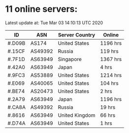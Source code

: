 # 11 online servers:

Latest update at: Tue Mar 03 14:10:13 UTC 2020

| ID | ASN | Server Country | Online |
| -- | --- | -------------- | ------ |
| #.D09B | AS174 | United States | 1196 hrs |
| #.15CF | AS49392 | Russia | 119 hrs |
| #.7F1D | AS63949 | Singapore | 1367 hrs |
| #.42A0 | AS63949 | Japan | 4 hrs |
| #.9FC3 | AS53889 | United States | 1214 hrs |
| #.E069 | AS40065 | United States | 104 hrs |
| #.BE74 | AS20473 | United States | 2 hrs |
| #.2A79 | AS63949 | Japan | 1196 hrs |
| #.CA8A | AS49392 | Russia | 19 hrs |
| #.8616 | AS63949 | United Kingdom | 66 hrs |
| #.D74A | AS63949 | United States | 1 hrs |

